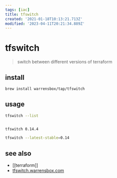 ```yaml
---
tags: [iac]
title: tfswitch
created: '2021-01-18T10:13:21.713Z'
modified: '2023-04-11T20:21:34.889Z'
---
```


# tfswitch

> switch between different versions of terraform

## install

```sh
brew install warrensbox/tap/tfswitch
```

## usage

```sh
tfswitch --list


tfswitch 0.14.4

tfswitch --latest-stable=0.14
```

## see also

- [[terraform]]
- [tfswitch.warrensbox.com](https://tfswitch.warrensbox.com/)
